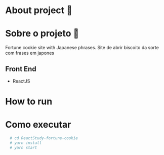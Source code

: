 # About project 🥠
# Sobre o projeto 🥠

Fortune cookie site with Japanese phrases.
Site de abrir biscoito da sorte com frases em japones 

## Front End
- ReactJS

# How to run
# Como executar 
```bash
  # cd ReactStudy-fortune-cookie
  # yarn install
  # yarn start
```



